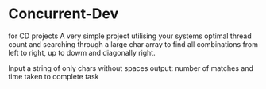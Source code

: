 # Concurrent-Dev
for CD projects
A very simple project utilising your systems optimal thread count and searching through a large char array to 
find all combinations from left to right, up to dowm and diagonally right.

Input a string of only chars without spaces
output: number of matches and time taken to complete task
